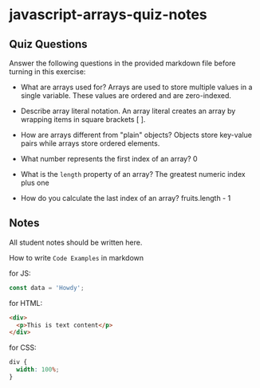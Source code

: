 # javascript-arrays-quiz-notes

## Quiz Questions

Answer the following questions in the provided markdown file before turning in this exercise:

- What are arrays used for?
  Arrays are used to store multiple values in a single variable. These values are ordered and are zero-indexed.

- Describe array literal notation.
  An array literal creates an array by wrapping items in square brackets [ ].

- How are arrays different from "plain" objects?
  Objects store key-value pairs while arrays store ordered elements.

- What number represents the first index of an array?
  0

- What is the `length` property of an array?
  The greatest numeric index plus one

- How do you calculate the last index of an array?
  fruits.length - 1

## Notes

All student notes should be written here.

How to write `Code Examples` in markdown

for JS:

```javascript
const data = 'Howdy';
```

for HTML:

```html
<div>
  <p>This is text content</p>
</div>
```

for CSS:

```css
div {
  width: 100%;
}
```
